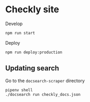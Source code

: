 # Checkly site

Develop

```bash
npm run start
```

Deploy

```bash
npm run deploy:production
```


## Updating search

Go to the `docsearch-scraper` directory

```bash
pipenv shell
./docsearch run checkly_docs.json
```
